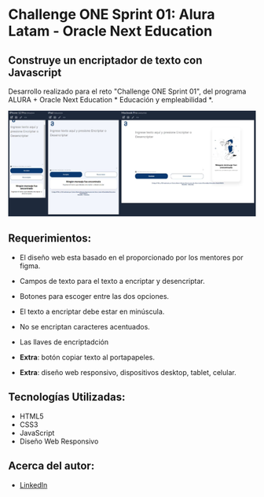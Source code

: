 # Challenge ONE Sprint 01: Alura Latam - Oracle Next Education

## Construye un encriptador de texto con Javascript
Desarrollo realizado para el reto "Challenge ONE Sprint 01", del programa ALURA + Oracle Next Education * Educación y empleabilidad *.

![Imagem diseño web](/img/Encriptador.JPG)

## Requerimientos:
- El diseño web esta basado en el proporcionado por los mentores por figma.
- Campos de texto para el texto a encriptar y desencriptar.
- Botones para escoger entre las dos opciones. 
- El texto a encriptar debe estar en minúscula.
- No se encriptan caracteres acentuados.

- Las llaves de encriptadción
- **Extra**: botón copiar texto al portapapeles.
- **Extra**: diseño web responsivo, dispositivos desktop, tablet, celular.




## Tecnologías Utilizadas:

- HTML5
- CSS3
- JavaScript
- Diseño Web Responsivo

## Acerca del autor:
- [LinkedIn](https://www.linkedin.com/in/carlos-munera-259969262 "Linkedin")
